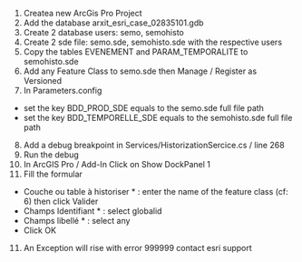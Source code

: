 1. Createa new ArcGis Pro Project
2. Add the database arxit_esri_case_02835101.gdb
3. Create 2 database users: semo, semohisto
4. Create 2 sde file: semo.sde, semohisto.sde with the respective users 
5. Copy the tables EVENEMENT and PARAM_TEMPORALITE to semohisto.sde
6. Add any Feature Class to semo.sde then Manage / Register as Versioned
7. In Parameters.config
- set the key BDD_PROD_SDE equals to the semo.sde full file path
- set the key BDD_TEMPORELLE_SDE equals to the semohisto.sde full file path
8. Add a debug breakpoint in Services/HistorizationSercice.cs / line 268
8. Run the debug
9. In ArcGIS Pro / Add-In Click on Show DockPanel 1
10. Fill the formular
- Couche ou table à historiser * : enter the name of the feature class (cf: 6) then click Valider
- Champs Identifiant * : select globalid
- Champs libellé * : select any
- Click OK
11. An Exception will rise with error 999999 contact esri support
